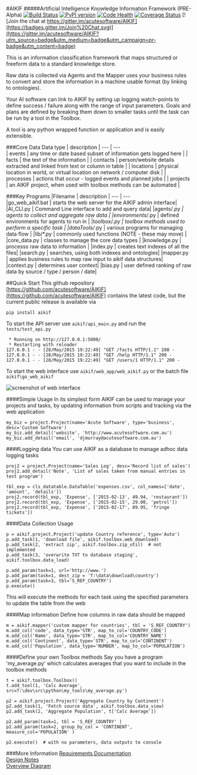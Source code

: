 #AIKIF
#####Artificial Intelligence Knowledge Information Framework (PRE-Alpha)
[![Build Status](https://travis-ci.org/acutesoftware/AIKIF.svg?branch=master)](https://travis-ci.org/acutesoftware/AIKIF) [![PyPI version](https://badge.fury.io/py/AIKIF.svg)](http://badge.fury.io/py/AIKIF) [![Code Health](https://landscape.io/github/acutesoftware/AIKIF/master/landscape.svg?style=flat)](https://landscape.io/github/acutesoftware/AIKIF/master) [![Coverage Status](https://coveralls.io/repos/acutesoftware/AIKIF/badge.svg)](https://coveralls.io/r/acutesoftware/AIKIF) [![Join the chat at https://gitter.im/acutesoftware/AIKIF](https://badges.gitter.im/Join%20Chat.svg)](https://gitter.im/acutesoftware/AIKIF?utm_source=badge&utm_medium=badge&utm_campaign=pr-badge&utm_content=badge) 

This is an information classification framework that maps structured or freeform data to 
a standard knowledge store.<br />

Raw data is collected via Agents and the Mapper uses your business rules to convert and 
store the information in a machine usable format (by linking to ontologies).<br />

Your AI software can link to AIKIF by setting up logging watch-points to define success / 
failure along with the range of input parameters. Goals and plans are defined by breaking 
them down to smaller tasks until the task can be run by a tool in the Toolbox.<br />

A tool is any python wrapped function or application and is easily extensible.<br />


###Core Data
Data type | description |
 --- | ---                
| events     | any time or date based subset of information gets logged here  |
| facts      | the text of the information |
| contacts   | person/website details extracted and linked from text or column in table |
| locations  | physical location in world, or virtual location on network / computer disk |
| processes  | actions that occur - logged events and planned jobs  |
| projects   | an AIKIF project, when used with toolbox methods can be automated   |
 
 

###Key Programs
|Filename | description |
 --- | ---      
|go_web_aikif.bat | starts the web server for the AIKIF admin interface|
|AI_CLI.py		  | Command Line interface to add and query data|
|agents/*.py      | agents to collect and aggregate raw data |
|environments/*.py | defined environments for agents to run in |
|toolbox/*.py     | toolbox methods used to perform a specific task |
|dataTools/*.py   | various programs for managing data flow |
|lib/*.py         | commonly used functions (NOTE - these may move) |
|core_data.py     | classes to manage the core data types |
|knowledge.py     | processs raw data to information |
|index.py		  | creates text indexes of all the files|
|search.py		  | searches, using both indexes and ontologies|
|mapper.py        | applies business rules to map raw input to aikif data structures|
|context.py       | determines user context|
|bias.py          | user defined ranking of raw data by source / type / person / date|

##Quick Start
This github repository [https://github.com/acutesoftware/AIKIF](https://github.com/acutesoftware/AIKIF) contains the latest code, but the current public release is available via

`pip install aikif`

To start the API server use `aikif/api_main.py` and run the `tests/test_api.py`

```
 * Running on http://127.0.0.1:5000/
 * Restarting with reloader
127.0.0.1 - - [28/May/2015 19:22:49] "GET /facts HTTP/1.1" 200 -
127.0.0.1 - - [28/May/2015 19:22:49] "GET /help HTTP/1.1" 200 -
127.0.0.1 - - [28/May/2015 19:22:49] "GET /users/1 HTTP/1.1" 200 -
```

 To start the web interface use `aikif/web_app/web_aikif.py` or the batch file `aikif\go_web_aikif`
 
![screenshot of web interface](https://github.com/acutesoftware/AIKIF/blob/master/doc/web-if-v02.jpg "Screenshot of web interface") 


####Simple Usage
In its simplest form AIKIF can be used to manage your projects and tasks, by updating information from scripts and tracking via the web application
```
my_biz = project.Project(name='Acute Software', type='business', desc='Custom Software')
my_biz.add_detail('website', 'http://www.acutesoftware.com.au')
my_biz.add_detail('email', 'djmurray@acutesoftware.com.au')
```

####Logging data
You can use AIKIF as a database to manage adhoc data logging tasks
```
proj2 = project.Project(name='Sales Log', desc='Record list of sales')
proj2.add_detail('Note', 'List of sales taken from manual entries in test program')

tbl_exp = cls_datatable.DataTable('expenses.csv', col_names=['date', 'amount', 'details'])
proj2.record(tbl_exp, 'Expense', ['2015-02-13', 49.94, 'restaurant'])
proj2.record(tbl_exp, 'Expense', ['2015-02-15', 29.00, 'petrol'])
proj2.record(tbl_exp, 'Expense', ['2015-02-17', 89.95, 'fringe tickets'])
```

####Data Collection Usage

```
p = aikif.project.Project('update Country reference', type='Auto')
p.add_task(1, 'download file', aikif.toolbox.web_download)
p.add_task(2, 'extract zip', aikif.toolbox.zip_util)  # not implemented
p.add_task(3, 'overwrite TXT to database staging', aikif.toolbox.data_load) 

p.add_param(task=1, url='http://www.')
p.add_param(task=1, dest_zip = 'T:\data\download\country')
p.add_param(task=3, tbl='S_REF_COUNTRY')
p.execute()
```
This will execute the methods for each task using the specified parameters to update the table from the web


####Map information
Define how columns in raw data should be mapped
```
m = aikif.mapper('custom mapper for countries', tbl = 'S_REF_COUNTRY')
m.add_col('code', data_type='STR', map_to_col='COUNTRY_CODE')
m.add_col('Name', data_type='STR', map_to_col='COUNTRY_NAME')
m.add_col('Continent', data_type='STR', map_to_col='CONTINENT')
m.add_col('Population', data_type='NUMBER', map_to_col='POPULATION')
```


####Define your own Toolbox methods
Say you have a program 'my_average.py' which calculates averages that you want to include in the toolbox methods
```
t = aikif.toolbox.Toolbox()
t.add_tool(1, 'Calc Average', src=T:\dev\src\python\my_tools\my_average.py')

p2 = aikif.project.Project('Aggregate Country by Continent')
p2.add_task(1, 'Fetch source data', aikif.toolbox.data_view)
p2.add_task(2, 'Aggregate Population', t['Calc Average'])

p2.add_param(task=1, tbl = 'S_REF_COUNTRY' )
p2.add_param(task=2, group_by_col = 'CONTINENT', measure_col='POPULATION' )

p2.execute()  # with no parameters, data outputs to console
```

###More Information
[Requirements Documentation](https://github.com/acutesoftware/AIKIF/blob/master/doc/AIKIF_requirements.rst)<br />
[Design Notes](https://github.com/acutesoftware/AIKIF/blob/master/doc/AIKIF_design.rst)<br />
[Overview Diagram](https://github.com/acutesoftware/AIKIF/blob/master/doc/AIKIF-Overview.jpg)<br />

